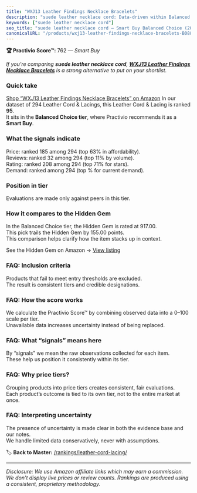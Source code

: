 ```yaml
---
title: "WXJ13 Leather Findings Necklace Bracelets"
description: "suede leather necklace cord: Data-driven within Balanced Choice ranking using the Practivio Score™. Positioned by quality, value, demand, findability, momentum."
keywords: ["suede leather necklace cord"]
seo_title: "suede leather necklace cord — Smart Buy Balanced Choice (2025)"
canonicalURL: "/products/wxj13-leather-findings-necklace-bracelets-B088N9ZT8W/"
---
```


**🏆 Practivio Score™:** 762 — _Smart Buy_


*If you're comparing **suede leather necklace cord**, **[WXJ13 Leather Findings Necklace Bracelets](https://www.amazon.com/dp/B088N9ZT8W?tag=practivio-20)** is a strong alternative to put on your shortlist.*
### Quick take
[Shop “WXJ13 Leather Findings Necklace Bracelets” on Amazon](https://www.amazon.com/dp/B088N9ZT8W?tag=practivio-20)
In our dataset of 294 Leather Cord & Lacings, this Leather Cord & Lacing is ranked **95**.  
It sits in the **Balanced Choice tier**, where Practivio recommends it as a **Smart Buy**.

### What the signals indicate
Price: ranked 185 among 294 (top 63% in affordability).  
Reviews: ranked 32 among 294 (top 11% by volume).  
Rating: ranked 208 among 294 (top 71% for stars).  
Demand: ranked  among 294 (top % for current demand).

### Position in tier
Evaluations are made only against peers in this tier.

### How it compares to the Hidden Gem
In the Balanced Choice tier, the Hidden Gem is rated at 917.00.  
This pick trails the Hidden Gem by 155.00 points.  
This comparison helps clarify how the item stacks up in context.  

See the Hidden Gem on Amazon → [View listing](https://www.amazon.com/dp/B07KWRWNR9?tag=practivio-20)

### FAQ: Inclusion criteria
Products that fail to meet entry thresholds are excluded.  
The result is consistent tiers and credible designations.

### FAQ: How the score works
We calculate the Practivio Score™ by combining observed data into a 0–100 scale per tier.  
Unavailable data increases uncertainty instead of being replaced.

### FAQ: What “signals” means here
By “signals” we mean the raw observations collected for each item.  
These help us position it consistently within its tier.

### FAQ: Why price tiers?
Grouping products into price tiers creates consistent, fair evaluations.  
Each product’s outcome is tied to its own tier, not to the entire market at once.

### FAQ: Interpreting uncertainty
The presence of uncertainty is made clear in both the evidence base and our notes.  
We handle limited data conservatively, never with assumptions.


🏷️ **Back to Master:** [/rankings/leather-cord-lacing/](/rankings/leather-cord-lacing/)

---
_Disclosure: We use Amazon affiliate links which may earn a commission. We don’t display live prices or review counts. Rankings are produced using a consistent, proprietary methodology._
